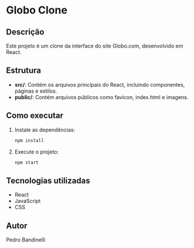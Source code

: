 # Globo Clone

## Descrição
Este projeto é um clone da interface do site Globo.com, desenvolvido em React.

## Estrutura
- **src/**: Contém os arquivos principais do React, incluindo componentes, páginas e estilos.
- **public/**: Contém arquivos públicos como favicon, index.html e imagens.

## Como executar
1. Instale as dependências:
   ```bash
   npm install
   ```
2. Execute o projeto:
   ```bash
   npm start
   ```

## Tecnologias utilizadas
- React
- JavaScript
- CSS

## Autor
Pedro Bandinelli
